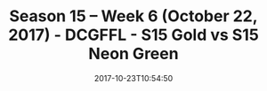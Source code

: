 ---
title: Season 15 – Week 6 (October 22, 2017) - DCGFFL - S15 Gold vs S15 Neon Green
teams-score:
- team: _teams/s15-gold.md
  score: 13
- team: _teams/s15-neon-green.md
  score: 18
mvp: John Boyd, Derrick Johnson
game-ball: Jermaine Jackson, Nick Green
sportsperson: Austin Barvin, Alex Harvey
season: 15
week: 6
date: '2017-10-23T10:54:50'
pageid: season-15-week-6-october-22-2017-5683-vs-5687
---